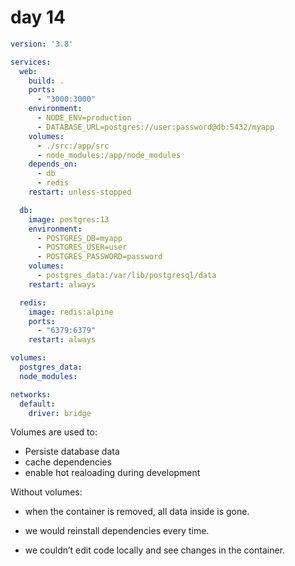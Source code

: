 # day 14

```yaml
version: '3.8'

services:
  web:
    build: .
    ports:
      - "3000:3000"
    environment:
      - NODE_ENV=production
      - DATABASE_URL=postgres://user:password@db:5432/myapp
    volumes:
      - ./src:/app/src
      - node_modules:/app/node_modules
    depends_on:
      - db
      - redis
    restart: unless-stopped

  db:
    image: postgres:13
    environment:
      - POSTGRES_DB=myapp
      - POSTGRES_USER=user
      - POSTGRES_PASSWORD=password
    volumes:
      - postgres_data:/var/lib/postgresql/data
    restart: always

  redis:
    image: redis:alpine
    ports:
      - "6379:6379"
    restart: always

volumes:
  postgres_data:
  node_modules:

networks:
  default:
    driver: bridge
```

Volumes are used to:  
- Persiste database data
- cache dependencies
- enable hot realoading during development

Without volumes:  
- when the container is removed, all data inside is gone.

- we would reinstall dependencies every time.

- we couldn’t edit code locally and see changes in the container.